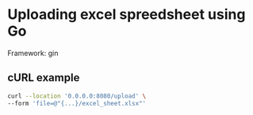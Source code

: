 # Uploading excel spreedsheet using Go
Framework: gin

## cURL example

```bash
curl --location '0.0.0.0:8080/upload' \
--form 'file=@"{...}/excel_sheet.xlsx"'
```